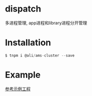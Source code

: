 # dispatch
多进程管理, app进程和library进程分开管理

# Installation
````js
$ tnpm i @ali/ams-cluster --save
````
# Example

[参考示例工程](http://gitlab.alibaba-inc.com/wb-yjy181847/ams-cluster-example)
